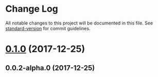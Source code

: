 # Change Log

All notable changes to this project will be documented in this file. See [standard-version](https://github.com/conventional-changelog/standard-version) for commit guidelines.

<a name="0.1.0"></a>
# [0.1.0](https://github.com/biancode/node-red-contrib-jwt/compare/v0.0.2-alpha.0...v0.1.0) (2017-12-25)



<a name="0.0.2-alpha.0"></a>
## 0.0.2-alpha.0 (2017-12-25)
